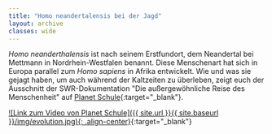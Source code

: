 ```yaml
---
title: "Homo neandertalensis bei der Jagd"
layout: archive
classes: wide
---
```

*Homo neanderthalensis* ist nach seinem Erstfundort, dem Neandertal bei Mettmann in Nordrhein-Westfalen benannt. Diese Menschenart hat sich in Europa parallel zum *Homo sapiens* in Afrika entwickelt. Wie und was sie gejagt haben, um auch während der Kaltzeiten zu überleben, zeigt euch der Ausschnitt der SWR-Dokumentation "Die außergewöhnliche Reise des Menschenheit" auf [Planet Schule](https://www.planet-schule.de/sf/php/sendungen.php?sendung=11246&in=1024&out=1097){:target="_blank"}.

[![Link zum Video von Planet Schule]({{ site.url }}{{ site.baseurl }}/img/evolution.jpg){: .align-center}](https://www.planet-schule.de/sf/php/sendungen.php?sendung=11246&in=1024&out=1097){:target="_blank"}
